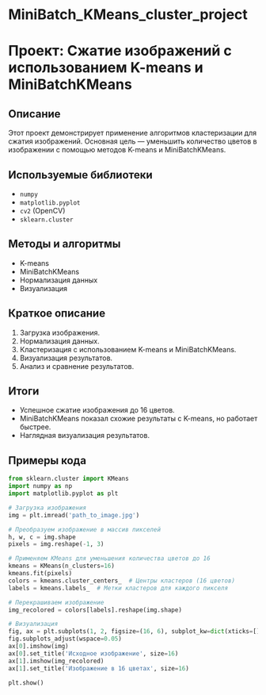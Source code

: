# MiniBatch_KMeans_cluster_project

# Проект: Сжатие изображений с использованием K-means и MiniBatchKMeans

## Описание
Этот проект демонстрирует применение алгоритмов кластеризации для сжатия изображений. Основная цель — уменьшить количество цветов в изображении с помощью методов K-means и MiniBatchKMeans.

## Используемые библиотеки
- `numpy`
- `matplotlib.pyplot`
- `cv2` (OpenCV)
- `sklearn.cluster`

## Методы и алгоритмы
- K-means
- MiniBatchKMeans
- Нормализация данных
- Визуализация

## Краткое описание
1. Загрузка изображения.
2. Нормализация данных.
3. Кластеризация с использованием K-means и MiniBatchKMeans.
4. Визуализация результатов.
5. Анализ и сравнение результатов.

## Итоги
- Успешное сжатие изображения до 16 цветов.
- MiniBatchKMeans показал схожие результаты с K-means, но работает быстрее.
- Наглядная визуализация результатов.

## Примеры кода
```python
from sklearn.cluster import KMeans
import numpy as np
import matplotlib.pyplot as plt

# Загрузка изображения
img = plt.imread('path_to_image.jpg')

# Преобразуем изображение в массив пикселей
h, w, c = img.shape
pixels = img.reshape(-1, 3)

# Применяем KMeans для уменьшения количества цветов до 16
kmeans = KMeans(n_clusters=16)
kmeans.fit(pixels)
colors = kmeans.cluster_centers_  # Центры кластеров (16 цветов)
labels = kmeans.labels_  # Метки кластеров для каждого пикселя

# Перекрашиваем изображение
img_recolored = colors[labels].reshape(img.shape)

# Визуализация
fig, ax = plt.subplots(1, 2, figsize=(16, 6), subplot_kw=dict(xticks=[], yticks=[]))
fig.subplots_adjust(wspace=0.05)
ax[0].imshow(img)
ax[0].set_title('Исходное изображение', size=16)
ax[1].imshow(img_recolored)
ax[1].set_title('Изображение в 16 цветах', size=16)

plt.show()
 
